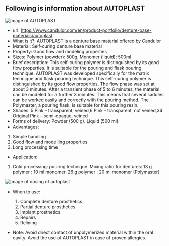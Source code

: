 ## Following is information about AUTOPLAST

![image of AUTOPLAST](https://www.candulor.com/sites/default/files/styles/bx_stack_3_2_w2560_cropped/public/styles/bx_stack_3_2_w2560_cropped/public/media/bx/bx-header-slider-image-item/candulor-baseplast-header.jpg?itok=IfI7P6VL)
- url: https://www.candulor.com/en/product-portfolio/denture-base-materials/autoplast
- What is it?: AUTOPLAST is a denture base material offered by Candulor
- Material: Self-curing denture base material
- Property: Good flow and modeling properties
- Sizes: Polymer (powder): 500g,  Monomer (liquid): 500ml
- Brief description: This self-curing polymer is distinguished by its good flow properties. It is suitable for the pouring and flask pouring technique. AUTOPLAST was developed specifically for the matrix technique and flask pouring technique. This self-curing polymer is distinguished by its good flow properties. The flow phase was set at about 3 minutes. After a transient phase of 5 to 6 minutes, the material can be modeled for a further 3 minutes. This means that several saddles can be worked easily and correctly with the pouring method. The Polymaster, a pouring flask, is suitable for this pouring resin.
- Shades: 5 Pink – transparent, veined,6 Pink – transparent, not veined,34 Original Pink – semi-opaque, veined
- Forms of delivery: Powder (500 g). Liquid (500 ml)
- Advantages:
1. Simple handling
2. Good flow and modelling properties
3. Long processing time
- Application:
1. Cold processing: pouring technique. Mixing ratio for dentures: 13 g polymer : 10 ml monomer. 26 g polymer : 20 ml monomer (Polymaster)

![image of dosing of autoplast](https://www.candulor.com/sites/default/files/styles/bx_stack_5_3_w1440_cropped/public/styles/bx_stack_5_3_w1440_cropped/public/media/bx/bx-content-slider-item/autoplast-mischverhaltnis_1.jpg?itok=Dh_HiQgZ)

- When to use:
  1. Complete denture prosthetics
  2. Partial denture prosthetics
  3. Implant prosthetics
  4. Repairs
  5. Relining 
  
- Note: Avoid direct contact of unpolymerized material within the oral cavity. Avoid the use of AUTOPLAST in case of proven allergies.
